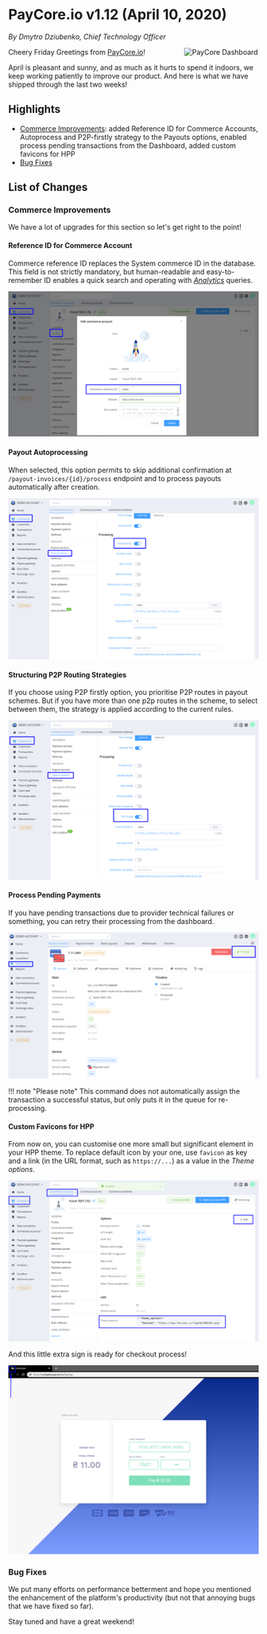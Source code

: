 # **PayCore.io v1.12 (April 10, 2020)**

*By Dmytro Dziubenko, Chief Technology Officer*

<img src="/release-notes/archive/2020/images/v1.12/paycore_icon_isometric-03.png" alt="PayCore Dashboard" style="width: 150px; float: right; padding-left: 10px;">

Cheery Friday Greetings from [PayCore.io](https://paycore.io/)!

April is pleasant and sunny, and as much as it hurts to spend it indoors, we keep working patiently to improve our product. And here is what we have shipped through the last two weeks!

## Highlights

* [Commerce Improvements](#commerce-improvements): added Reference ID for Commerce Accounts, Autoprocess and P2P-firstly strategy to the Payouts options, enabled process pending transactions from the Dashboard, added custom favicons for HPP
* [Bug Fixes](#bug-fixes)

## List of Changes

### Commerce Improvements

We have a lot of upgrades for this section so let's get right to the point!

#### Reference ID for Commerce Account

Commerce reference ID replaces the System commerce ID in the database. This field is not strictly mandatory, but human-readable and easy-to-remember ID enables a quick search and operating with [*Analytics*](/release-notes/v0.59/#analytics) queries.

![Commerce Account's Reference ID](images/v1.12/com-acc-reference-id.png)

#### Payout Autoprocessing

When selected, this option permits to skip additional confirmation at `/payout-invoices/{id}/process` endpoint and to process payouts automatically after creation.

![Autoprocess](images/v1.12/autoprocess.png)

#### Structuring P2P Routing Strategies

If you choose using P2P firstly option, you prioritise P2P routes in payout schemes. But if you have more than one p2p routes in the scheme, to select between them, the strategy is applied according to the current rules.

![P2P Firstly](images/v1.12/p2p-firstly.png)

#### Process Pending Payments

If you have pending transactions due to provider technical failures or something, you can retry their processing from the dashboard.

![Process Invoice](images/v1.12/process-button.png)

!!! note "Please note"
    This command does not automatically assign the transaction a successful status, but only puts it in the queue for re-processing.

#### Custom Favicons for HPP

From now on, you can customise one more small but significant element in your HPP theme. To replace default icon by your one, use `favicon` as key and a link (in the URL format, such as `https://...`) as a value in the *Theme options*.

![Theme Options](images/v1.12/hpp-options.png)

And this little extra sign is ready for checkout process!

![HPP with favicon](images/v1.12/favicon.png)

### Bug Fixes

We put many efforts on performance betterment and hope you mentioned the enhancement of the platform's productivity  (but not that annoying bugs that we have fixed so far).

Stay tuned and have a great weekend!
